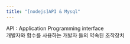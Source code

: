 ```yaml
---
title: "[nodejs]API & Mysql"
---
```


API : Application Programming interface <br/>
개발자와 함수를 사용하는 개발자 들의 약속된 조작장치
